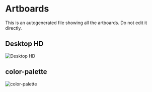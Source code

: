 # Artboards

This is an autogenerated file showing all the artboards. Do not edit it directly.
## Desktop HD

![Desktop HD](./.exportedArtboards%2FUI%20Patterns%20Library%2FDesktop%20HD.png)

## color-palette

![color-palette](./.exportedArtboards%2FUI%20Patterns%20Library%2Fcolor-palette.png)
